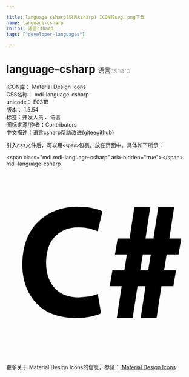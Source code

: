 ```yaml
---

title: language csharp(语言csharp) ICON转svg、png下载
name: language-csharp
zhTips: 语言csharp
tags: ["developer-languages"]

---
```


# language-csharp  <small style="font-size: 60%;font-weight: 100">语言csharp</small>


<div class="detail-page">
<p>
<span>
ICON库：
<span class="badge-secondary badge">Material Design Icons</span> 
</span>
<br/>
<span>
CSS名称：
<span class="badge-secondary badge">mdi-language-csharp</span> 
</span>
<br/>
<span>
unicode：
<span class="badge-secondary badge">F031B</span> 
<copy-btn content='F031B' btn-title=""></copy-btn>
<copy-btn :content='String.fromCodePoint(parseInt("F031B", 16))' btn-title="复制U"></copy-btn>
</span>
<br/>
<span>
版本：
<span class="badge-secondary badge">1.5.54</span> 
</span><br/><span>标签：<span class="badge-light badge"><router-link to="/tags/developer-languages.html">开发人员 、语言</router-link></span></span>
<br/>
<span>图标来源/作者：<span class="badge-light badge">Contributors</span></span> 
<br/>
<span class="zh-detail">中文描述：<span class="badge-primary badge">语言csharp</span><span class="help-link"><span>帮助改进</span>(<a href="https://gitee.com/liuwave/icon-helper/edit/master/json/material/language-csharp.json" target="_blank" rel="noopener noreferrer">gitee</a><a href="https://github.com/liuwave/icon-helper/edit/master/json/material/language-csharp.json" target="_blank" rel="noopener noreferrer">github</a></span>)</span><br/>
</p>
</div>
<div class="alert alert-dark">
  <i class="mdi mdi-language-csharp mdi-48px"></i>
  <i class="mdi mdi-language-csharp mdi-36px"></i>
  <i class="mdi mdi-language-csharp mdi-24px"></i>
  <i class="mdi mdi-language-csharp mdi-18px"></i>
</div>
<div>
  <p>引入css文件后，可以用<code>&lt;span&gt;</code>包裹，放在页面中。具体如下所示：    
  </p>
  <div class="alert alert-primary" style="font-size: 14px">
    &lt;span class="mdi mdi-language-csharp" aria-hidden="true"&gt;&lt;/span&gt;
    <copy-btn content='<span class="mdi mdi-language-csharp" aria-hidden="true"></span>'></copy-btn>
  </div>
  <div class="alert alert-secondary">
    <i class="mdi mdi-language-csharp"
    style="font-size: 24px"
    aria-hidden="true"></i> mdi-language-csharp
    <copy-btn content="mdi-language-csharp" btn-title="复制图标名称"></copy-btn>
  </div>
</div>
<div id="svg" class="svg-wrap">
<svg xmlns="http://www.w3.org/2000/svg" viewBox="0 0 24 24"><path d="M11.5,15.97L11.91,18.41C11.65,18.55 11.23,18.68 10.67,18.8C10.1,18.93 9.43,19 8.66,19C6.45,18.96 4.79,18.3 3.68,17.04C2.56,15.77 2,14.16 2,12.21C2.05,9.9 2.72,8.13 4,6.89C5.32,5.64 6.96,5 8.94,5C9.69,5 10.34,5.07 10.88,5.19C11.42,5.31 11.82,5.44 12.08,5.59L11.5,8.08L10.44,7.74C10.04,7.64 9.58,7.59 9.05,7.59C7.89,7.58 6.93,7.95 6.18,8.69C5.42,9.42 5.03,10.54 5,12.03C5,13.39 5.37,14.45 6.08,15.23C6.79,16 7.79,16.4 9.07,16.41L10.4,16.29C10.83,16.21 11.19,16.1 11.5,15.97M13.89,19L14.5,15H13L13.34,13H14.84L15.16,11H13.66L14,9H15.5L16.11,5H18.11L17.5,9H18.5L19.11,5H21.11L20.5,9H22L21.66,11H20.16L19.84,13H21.34L21,15H19.5L18.89,19H16.89L17.5,15H16.5L15.89,19H13.89M16.84,13H17.84L18.16,11H17.16L16.84,13Z" /></svg>
</div>
<detail full-name='mdi-language-csharp'></detail>
    
<div><p>更多关于 Material Design Icons的信息，参见：<a target="_blank" href="https://iconhelper.cn/material.html"> Material Design Icons</a>
</p></div>
